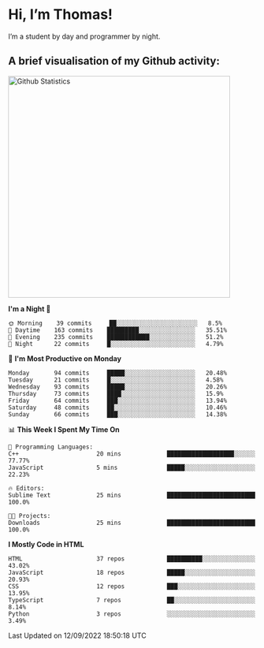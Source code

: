 # Hi, I’m Thomas!
I’m a student by day and programmer by night.

## A brief visualisation of my Github activity:

<img title="My Github Statistics" alt="Github Statistics" width="450px" src="https://github-readme-stats.vercel.app/api?username=thomasrettig&show_icons=true&include_all_commits=true&count_private=true&&hide=issues&theme=tokyonight&border_radius=6px"/>

<!--START_SECTION:waka-->
**I'm a Night 🦉** 

```text
🌞 Morning    39 commits     ██░░░░░░░░░░░░░░░░░░░░░░░   8.5% 
🌆 Daytime    163 commits    █████████░░░░░░░░░░░░░░░░   35.51% 
🌃 Evening    235 commits    ████████████░░░░░░░░░░░░░   51.2% 
🌙 Night      22 commits     █░░░░░░░░░░░░░░░░░░░░░░░░   4.79%

```
📅 **I'm Most Productive on Monday** 

```text
Monday       94 commits     █████░░░░░░░░░░░░░░░░░░░░   20.48% 
Tuesday      21 commits     █░░░░░░░░░░░░░░░░░░░░░░░░   4.58% 
Wednesday    93 commits     █████░░░░░░░░░░░░░░░░░░░░   20.26% 
Thursday     73 commits     ████░░░░░░░░░░░░░░░░░░░░░   15.9% 
Friday       64 commits     ███░░░░░░░░░░░░░░░░░░░░░░   13.94% 
Saturday     48 commits     ██░░░░░░░░░░░░░░░░░░░░░░░   10.46% 
Sunday       66 commits     ███░░░░░░░░░░░░░░░░░░░░░░   14.38%

```


📊 **This Week I Spent My Time On** 

```text
💬 Programming Languages: 
C++                      20 mins             ███████████████████░░░░░░   77.77% 
JavaScript               5 mins              █████░░░░░░░░░░░░░░░░░░░░   22.23%

🔥 Editors: 
Sublime Text             25 mins             █████████████████████████   100.0%

🐱‍💻 Projects: 
Downloads                25 mins             █████████████████████████   100.0%

```

**I Mostly Code in HTML** 

```text
HTML                     37 repos            ██████████░░░░░░░░░░░░░░░   43.02% 
JavaScript               18 repos            █████░░░░░░░░░░░░░░░░░░░░   20.93% 
CSS                      12 repos            ███░░░░░░░░░░░░░░░░░░░░░░   13.95% 
TypeScript               7 repos             ██░░░░░░░░░░░░░░░░░░░░░░░   8.14% 
Python                   3 repos             ░░░░░░░░░░░░░░░░░░░░░░░░░   3.49%

```



 Last Updated on 12/09/2022 18:50:18 UTC
<!--END_SECTION:waka-->
